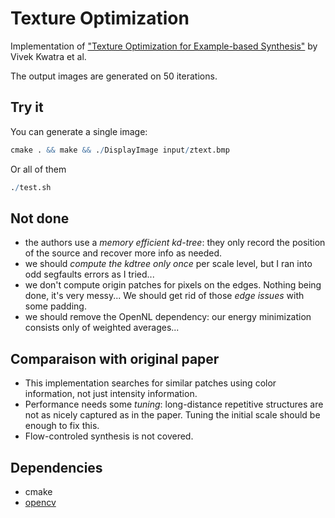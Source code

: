 Texture Optimization
====================

Implementation of ["Texture Optimization for Example-based Synthesis"](http://www.cc.gatech.edu/cpl/projects/textureoptimization/TO-final.pdf) by Vivek Kwatra et al.

The output images are generated on 50 iterations.

## Try it

You can generate a single image:
```r
cmake . && make && ./DisplayImage input/ztext.bmp
```

Or all of them
```r
./test.sh
```

## Not done ##

- the authors use a *memory efficient kd-tree*: they only record the position of the source and recover more info as needed.
- we should *compute the kdtree only once* per scale level, but I ran into odd segfaults errors as I tried...
- we don't compute origin patches for pixels on the edges. Nothing being done, it's very messy... We should get rid of those *edge issues* with some padding.
- we should remove the OpenNL dependency: our energy minimization consists only of weighted averages...

## Comparaison with original paper ##

* This implementation searches for similar patches using color information, not just intensity information.
* Performance needs some *tuning*: long-distance repetitive structures are not as nicely captured as in the paper. Tuning the initial scale should be enough to fix this.
* Flow-controled synthesis is not covered.

## Dependencies ##
* cmake
* [opencv](http://docs.opencv.org/doc/tutorials/introduction/linux_install/linux_install.html)
